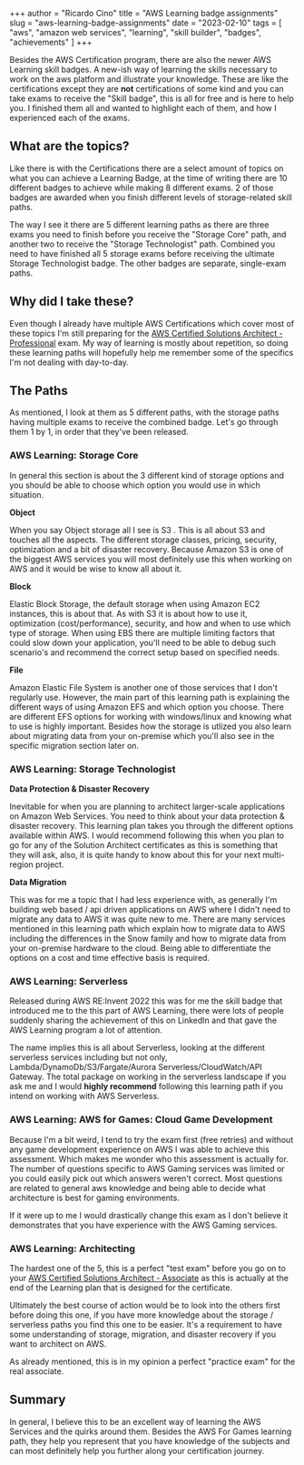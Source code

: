 +++
author = "Ricardo Cino"
title = "AWS Learning badge assignments"
slug = "aws-learning-badge-assignments"
date = "2023-02-10"
tags = [
    "aws",
    "amazon web services",
    "learning",
    "skill builder",
    "badges",
    "achievements"
]
+++

Besides the AWS Certification program, there are also the newer AWS Learning skill badges. A new-ish way of learning the skills necessary to work on the aws platform and illustrate your knowledge. These are like the certifications except they are **not** certifications of some kind and you can take exams to receive the "Skill badge", this is all for free and is here to help you. I finished them all and wanted to highlight each of them, and how I experienced each of the exams.

<!--more-->

## What are the topics?

Like there is with the Certifications there are a select amount of topics on what you can achieve a Learning Badge, at the time of writing there are 10 different badges to achieve while making 8 different exams. 2 of those badges are awarded when you finish different levels of storage-related skill paths.

The way I see it there are 5 different learning paths as there are three exams you need to finish before you receive the "Storage Core" path, and another two to receive the "Storage Technologist" path. Combined you need to have finished all 5 storage exams before receiving the ultimate Storage Technologist badge. The other badges are separate, single-exam paths.

## Why did I take these?

Even though I already have multiple AWS Certifications which cover most of these topics I'm still preparing for the <a href="https://aws.amazon.com/certification/certified-solutions-architect-professional/" target="_blank" title="AWS Certified Solutions Architect - Professional">AWS Certified Solutions Architect - Professional</a> exam. My way of learning is mostly about repetition, so doing these learning paths will hopefully help me remember some of the specifics I'm not dealing with day-to-day.

## The Paths

As mentioned, I look at them as 5 different paths, with the storage paths having multiple exams to receive the combined badge. Let's go through them 1 by 1, in order that they've been released.

### AWS Learning: Storage Core

In general this section is about the 3 different kind of storage options and you should be able to choose which option you would use in which situation.

**Object**

When you say Object storage all I see is S3 . This is all about S3 and touches all the aspects. The different storage classes, pricing, security, optimization and a bit of disaster recovery. Because Amazon S3 is one of the biggest AWS services you will most definitely use this when working on AWS and it would be wise to know all about it.

**Block**

Elastic Block Storage, the default storage when using Amazon EC2 instances, this is about that. As with S3 it is about how to use it, optimization (cost/performance), security, and how and when to use which type of storage. When using EBS there are multiple limiting factors that could slow down your application, you'll need to be able to debug such scenario's and recommend the correct setup based on specified needs.

**File**

Amazon Elastic File System is another one of those services that I don't regularly use. However, the main part of this learning path is explaining the different ways of using Amazon EFS and which option you choose. There are different EFS options for working with windows/linux and knowing what to use is highly important. Besides how the storage is utlized you also learn about migrating data from your on-premise which you'll also see in the specific migration section later on.

### AWS Learning: Storage Technologist

**Data Protection & Disaster Recovery**

Inevitable for when you are planning to architect larger-scale applications on Amazon Web Services. You need to think about your data protection & disaster recovery. This learning plan takes you through the different options available within AWS. I would recommend following this when you plan to go for any of the Solution Architect certificates as this is something that they will ask, also, it is quite handy to know about this for your next multi-region project.

**Data Migration**

This was for me a topic that I had less experience with, as generally I'm building web based / api driven applications on AWS where I didn't need to migrate any data to AWS it was quite new to me. There are many services mentioned in this learning path which explain how to migrate data to AWS including the differences in the Snow family and how to migrate data from your on-premise hardware to the cloud. Being able to differentiate the options on a cost and time effective basis is required.

### AWS Learning: Serverless

Released during AWS RE:Invent 2022 this was for me the skill badge that introduced me to the this part of AWS Learning, there were lots of people suddenly sharing the achievement of this on LinkedIn and that gave the AWS Learning program a lot of attention.

The name implies this is all about Serverless, looking at the different serverless services including but not only, Lambda/DynamoDb/S3/Fargate/Aurora Serverless/CloudWatch/API Gateway. The total package on working in the serverless landscape if you ask me and I would **highly recommend** following this learning path if you intend on working with AWS Serverless.

### AWS Learning: AWS for Games: Cloud Game Development

Because I'm a bit weird, I tend to try the exam first (free retries) and without any game development experience on AWS I was able to achieve this assessment. Which makes me wonder who this assessment is actually for. The number of questions specific to AWS Gaming services was limited or you could easily pick out which answers weren't correct. Most questions are related to general aws knowledge and being able to decide what architecture is best for gaming environments.

If it were up to me I would drastically change this exam as I don't believe it demonstrates that you have experience with the AWS Gaming services.

### AWS Learning: Architecting

The hardest one of the 5, this is a perfect "test exam" before you go on to your <a href="https://aws.amazon.com/certification/certified-solutions-architect-associate/" target="_blank" title="AWS Certified Solutions Architect - Associate">AWS Certified Solutions Architect - Associate</a> as this is actually at the end of the Learning plan that is designed for the certificate.

Ultimately the best course of action would be to look into the others first before doing this one, if you have more knowledge about the storage / serverless paths you find this one to be easier. It's a requirement to have some understanding of storage, migration, and disaster recovery if you want to architect on AWS.

As already mentioned, this is in my opinion a perfect "practice exam" for the real associate.

## Summary

In general, I believe this to be an excellent way of learning the AWS Services and the quirks around them. Besides the AWS For Games learning path, they help you represent that you have knowledge of the subjects and can most definitely help you further along your certification journey.
